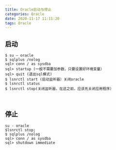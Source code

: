 ```yaml
---
title: Oracle启动与停止
categories: Oracle
date: 2020-11-17 11:11:20
tags: Oracle
---
```


<!-- toc -->

## <span id="inline-blue">启动</span>

```shell
$ su – oracle 
$ sqlplus /nolog 
sql> conn / as sysdba 
sql> startup (一般不需要加参数，只要设置好环境变量） 
sql> quit (退出sql模式) 
$ lsnrctl start (启动监听器）关闭oracle 
$ lsnrctl status
$ lsnrctl stop(关闭监听器，在这之前，应该先关闭应用程序） 
```



​	

## <span id="inline-blue">停止</span>

```shell
su - oracle
$lsnrctl stop;
$ sqlplus /nolog 
sql> conn / as sysdba 
sql> shutdown immediate
```

